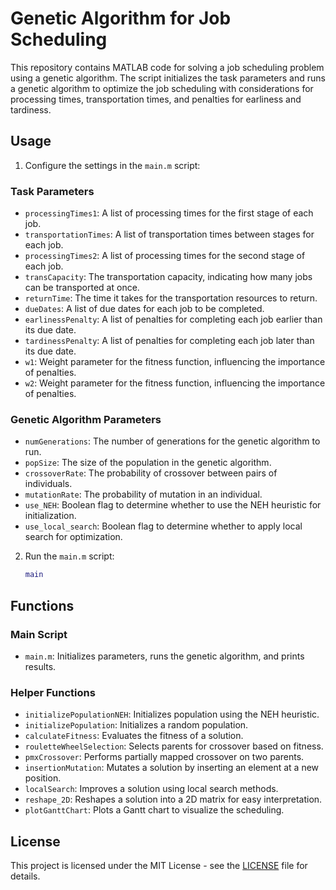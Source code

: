 # Genetic Algorithm for Job Scheduling

This repository contains MATLAB code for solving a job scheduling problem using a genetic algorithm. The script initializes the task parameters and runs a genetic algorithm to optimize the job scheduling with considerations for processing times, transportation times, and penalties for earliness and tardiness.


## Usage


1. Configure the settings in the `main.m` script:

### Task Parameters

- `processingTimes1`: A list of processing times for the first stage of each job.
- `transportationTimes`: A list of transportation times between stages for each job.
- `processingTimes2`: A list of processing times for the second stage of each job.
- `transCapacity`: The transportation capacity, indicating how many jobs can be transported at once.
- `returnTime`: The time it takes for the transportation resources to return.
- `dueDates`: A list of due dates for each job to be completed.
- `earlinessPenalty`: A list of penalties for completing each job earlier than its due date.
- `tardinessPenalty`: A list of penalties for completing each job later than its due date.
- `w1`: Weight parameter for the fitness function, influencing the importance of penalties.
- `w2`: Weight parameter for the fitness function, influencing the importance of penalties.

### Genetic Algorithm Parameters

- `numGenerations`: The number of generations for the genetic algorithm to run.
- `popSize`: The size of the population in the genetic algorithm.
- `crossoverRate`: The probability of crossover between pairs of individuals.
- `mutationRate`: The probability of mutation in an individual.
- `use_NEH`: Boolean flag to determine whether to use the NEH heuristic for initialization.
- `use_local_search`: Boolean flag to determine whether to apply local search for optimization.



2. Run the `main.m` script:
    ```matlab
    main
    ```

## Functions

### Main Script
- `main.m`: Initializes parameters, runs the genetic algorithm, and prints results.

### Helper Functions
- `initializePopulationNEH`: Initializes population using the NEH heuristic.
- `initializePopulation`: Initializes a random population.
- `calculateFitness`: Evaluates the fitness of a solution.
- `rouletteWheelSelection`: Selects parents for crossover based on fitness.
- `pmxCrossover`: Performs partially mapped crossover on two parents.
- `insertionMutation`: Mutates a solution by inserting an element at a new position.
- `localSearch`: Improves a solution using local search methods.
- `reshape_2D`: Reshapes a solution into a 2D matrix for easy interpretation.
- `plotGanttChart`: Plots a Gantt chart to visualize the scheduling.

## License

This project is licensed under the MIT License - see the [LICENSE](LICENSE) file for details.
